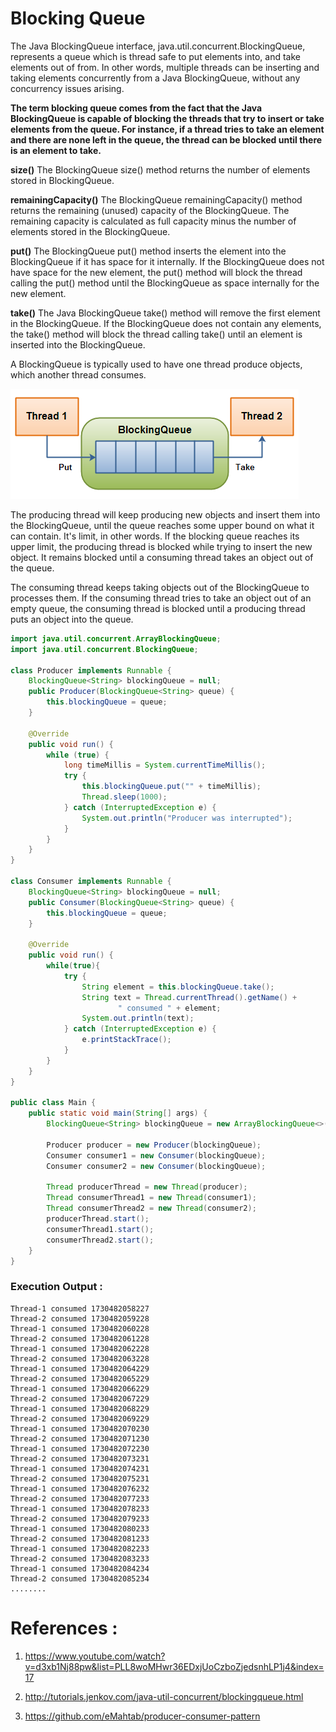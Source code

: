 # Blocking Queue

The Java BlockingQueue interface, java.util.concurrent.BlockingQueue, represents a queue which is thread safe to put elements into, and take elements out of from. In other words, multiple threads can be inserting and taking elements concurrently from a Java BlockingQueue, without any concurrency issues arising.

**The term blocking queue comes from the fact that the Java BlockingQueue is capable of blocking the threads that try to insert or take elements from the queue. For instance, if a thread tries to take an element and there are none left in the queue, the thread can be blocked until there is an element to take.**

**size()**
The BlockingQueue size() method returns the number of elements stored in BlockingQueue.

**remainingCapacity()**
The BlockingQueue remainingCapacity() method returns the remaining (unused) capacity of the BlockingQueue. The remaining capacity is calculated as full capacity minus the number of elements stored in the BlockingQueue.

**put()**
The BlockingQueue put() method inserts the element into the BlockingQueue if it has space for it internally. If the BlockingQueue does not have space for the new element, the put() method will block the thread calling the put() method until the BlockingQueue as space internally for the new element.

**take()**
The Java BlockingQueue take() method will remove the first element in the BlockingQueue. If the BlockingQueue does not contain any elements, the take() method will block the thread calling take() until an element is inserted into the BlockingQueue.


A BlockingQueue is typically used to have one thread produce objects, which another thread consumes.

![Blocking Queue](blocking-queue.png?raw=true)

The producing thread will keep producing new objects and insert them into the BlockingQueue, until the queue reaches some upper bound on what it can contain. It's limit, in other words. If the blocking queue reaches its upper limit, the producing thread is blocked while trying to insert the new object. It remains blocked until a consuming thread takes an object out of the queue.

The consuming thread keeps taking objects out of the BlockingQueue to processes them. If the consuming thread tries to take an object out of an empty queue, the consuming thread is blocked until a producing thread puts an object into the queue.

```java
import java.util.concurrent.ArrayBlockingQueue;
import java.util.concurrent.BlockingQueue;

class Producer implements Runnable {
    BlockingQueue<String> blockingQueue = null;
    public Producer(BlockingQueue<String> queue) {
        this.blockingQueue = queue;
    }

    @Override
    public void run() {
        while (true) {
            long timeMillis = System.currentTimeMillis();
            try {
                this.blockingQueue.put("" + timeMillis);
                Thread.sleep(1000);
            } catch (InterruptedException e) {
                System.out.println("Producer was interrupted");
            }
        }
    }
}

class Consumer implements Runnable {
    BlockingQueue<String> blockingQueue = null;
    public Consumer(BlockingQueue<String> queue) {
        this.blockingQueue = queue;
    }

    @Override
    public void run() {
        while(true){
            try {
                String element = this.blockingQueue.take();
                String text = Thread.currentThread().getName() +
                        " consumed " + element;
                System.out.println(text);
            } catch (InterruptedException e) {
                e.printStackTrace();
            }
        }
    }
}

public class Main {
    public static void main(String[] args) {
        BlockingQueue<String> blockingQueue = new ArrayBlockingQueue<>(3);

        Producer producer = new Producer(blockingQueue);
        Consumer consumer1 = new Consumer(blockingQueue);
        Consumer consumer2 = new Consumer(blockingQueue);

        Thread producerThread = new Thread(producer);
        Thread consumerThread1 = new Thread(consumer1);
        Thread consumerThread2 = new Thread(consumer2);
        producerThread.start();
        consumerThread1.start();
        consumerThread2.start();
    }
}
```

### Execution Output :
```
Thread-1 consumed 1730482058227
Thread-2 consumed 1730482059228
Thread-1 consumed 1730482060228
Thread-2 consumed 1730482061228
Thread-1 consumed 1730482062228
Thread-2 consumed 1730482063228
Thread-1 consumed 1730482064229
Thread-2 consumed 1730482065229
Thread-1 consumed 1730482066229
Thread-2 consumed 1730482067229
Thread-1 consumed 1730482068229
Thread-2 consumed 1730482069229
Thread-1 consumed 1730482070230
Thread-2 consumed 1730482071230
Thread-1 consumed 1730482072230
Thread-2 consumed 1730482073231
Thread-1 consumed 1730482074231
Thread-2 consumed 1730482075231
Thread-1 consumed 1730482076232
Thread-2 consumed 1730482077233
Thread-1 consumed 1730482078233
Thread-2 consumed 1730482079233
Thread-1 consumed 1730482080233
Thread-2 consumed 1730482081233
Thread-1 consumed 1730482082233
Thread-2 consumed 1730482083233
Thread-1 consumed 1730482084234
Thread-2 consumed 1730482085234
........
```

# References :
1. https://www.youtube.com/watch?v=d3xb1Nj88pw&list=PLL8woMHwr36EDxjUoCzboZjedsnhLP1j4&index=17

2. http://tutorials.jenkov.com/java-util-concurrent/blockingqueue.html

3. https://github.com/eMahtab/producer-consumer-pattern
